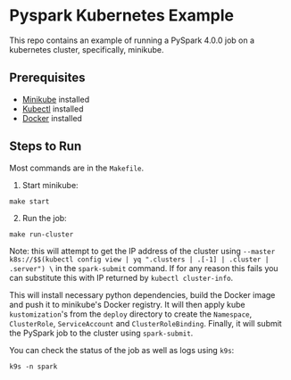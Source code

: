 # Pyspark Kubernetes Example

This repo contains an example of running a PySpark 4.0.0 job on a kubernetes cluster, specifically, minikube.

## Prerequisites
- [Minikube](https://minikube.sigs.k8s.io/docs/start/) installed
- [Kubectl](https://kubernetes.io/docs/tasks/tools/install-kubectl/) installed
- [Docker](https://docs.docker.com/get-docker/) installed

## Steps to Run

Most commands are in the `Makefile`.

1. Start minikube:
```shell
make start
```

2. Run the job:
```shell
make run-cluster
```

Note: this will attempt to get the IP address of the cluster using `--master k8s://$$(kubectl config view | yq ".clusters | .[-1] | .cluster | .server") \`
in the `spark-submit` command.
If for any reason this fails you can substitute this with IP returned by `kubectl cluster-info`.

This will install necessary python dependencies, build the Docker image and push it to minikube's Docker registry. 
It will then apply kube `kustomization`'s from the `deploy` directory to create the `Namespace`, `ClusterRole`, `ServiceAccount` and `ClusterRoleBinding`.
Finally, it will submit the PySpark job to the cluster using `spark-submit`.

You can check the status of the job as well as logs using `k9s`:
```shell
k9s -n spark
```
